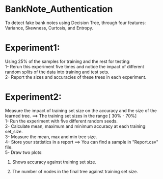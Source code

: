 # BankNote_Authentication
To detect fake bank notes using Decision Tree, through four features: Variance, Skewness, Curtosis, and Entropy.                                                                                                                                                                                                                                                                                                                                                                                                                
# Experiment1:

Using 25% of the samples for training and the rest for testing:                                                                                                            
1- Rerun this experiment five times and notice the impact of different random splits of the data into training and test sets.                                               
2- Report the sizes and accuracies of these trees in each experiment.     

# Experiment2:                                                                                                                                                           

Measure the impact of training set size on the accuracy and the size of the learned tree.
==> The training set sizes in the range [ 30% - 70%]                                                                                                        
1- Run the experiment with five different random seeds.                                                                                                                     
2- Calculate mean, maximum and minimum accuracy at each training set_size.                                                                                                  
3- Measure the mean, max and min tree size.                                                                                                                                 
4- Store your statistics in a report ==> You can find a sample in "Report.csv" file.                                                                                                                                           
5- Draw two plots:                                                                                                                                                          
1) Shows accuracy against training set size.

2) The number of nodes in the final tree against training set size.

